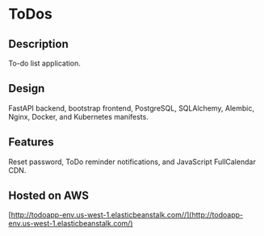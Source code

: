 # ToDos

## Description

To-do list application.

## Design

FastAPI backend, bootstrap frontend, PostgreSQL, SQLAlchemy, Alembic, Nginx, Docker, and Kubernetes manifests.

## Features

Reset password, ToDo reminder notifications, and JavaScript FullCalendar CDN.

## Hosted on AWS

[http://todoapp-env.us-west-1.elasticbeanstalk.com//](http://todoapp-env.us-west-1.elasticbeanstalk.com/)
